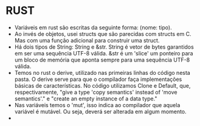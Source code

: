 # RUST

- Variáveis em rust são escritas da seguinte forma: (nome: tipo).
- Ao invés de objetos, usei structs que são parecidas com structs em C. Mas com uma função adicional para construir uma struct.
- Há dois tipos de String: String e &str. String é vetor de bytes garantidos em ser uma sequência UTF-8 válida. &str é um 'slice' um ponteiro para um bloco de memória que aponta sempre para uma sequência UTF-8 válida.
- Temos no rust o derive, utilizado nas primeiras linhas do código nesta pasta. O derive serve para que o compilador faça implementações básicas de características. No código utilizamos Clone e Default, que, respectivamente, "give a type 'copy semantics' instead of 'move semantics'." e "create an empty instance of a data type."
- Nas variáveis temos o 'mut', isso indica ao compilador que aquela variável é mutável. Ou seja, deverá ser alterada em algum momento.
- 

